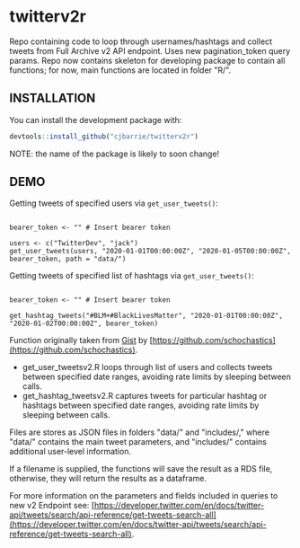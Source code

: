 # twitterv2r

Repo containing code to loop through usernames/hashtags and collect tweets from Full Archive v2 API endpoint. Uses new pagination_token query params. Repo now contains skeleton for developing package to contain all functions; for now, main functions are located in folder "R/".

## INSTALLATION

You can install the development package with:

``` r
devtools::install_github("cjbarrie/twitterv2r")
```

NOTE: the name of the package is likely to soon change!

## DEMO

Getting tweets of specified users via `get_user_tweets()`:

```{r}

bearer_token <- "" # Insert bearer token

users <- c("TwitterDev", "jack")
get_user_tweets(users, "2020-01-01T00:00:00Z", "2020-01-05T00:00:00Z", bearer_token, path = "data/")

```

Getting tweets of specified list of hashtags via `get_user_tweets()`:

```{r}

bearer_token <- "" # Insert bearer token

get_hashtag_tweets("#BLM+#BlackLivesMatter", "2020-01-01T00:00:00Z", "2020-01-02T00:00:00Z", bearer_token)

```

Function originally taken from [Gist](https://gist.github.com/schochastics/1ff42c0211916d73fc98ba8ad0dcb261#file-get_tweets-r-L14) by [https://github.com/schochastics](https://github.com/schochastics).

- get_user_tweetsv2.R loops through list of users and collects tweets between specified date ranges, avoiding rate limits by sleeping between calls.
- get_hashtag_tweetsv2.R captures tweets for particular hashtag or hashtags between specified date ranges, avoiding rate limits by sleeping between calls.

Files are stores as JSON files in folders "data/" and "includes/," where "data/" contains the main tweet parameters, and "includes/" contains additional user-level information.

If a filename is supplied, the functions will save the result as a RDS file, otherwise, they will return the results as a dataframe.

For more information on the parameters and fields included in queries to new v2 Endpoint see: [https://developer.twitter.com/en/docs/twitter-api/tweets/search/api-reference/get-tweets-search-all](https://developer.twitter.com/en/docs/twitter-api/tweets/search/api-reference/get-tweets-search-all).